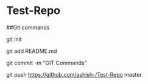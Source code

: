 # Test-Repo

##Git commands

git init

git add README.md

git commit -m "GIT Commands"

git push https://github.com/ashish-/Test-Repo master